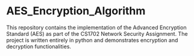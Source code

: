 # AES_Encryption_Algorithm
This repository contains the implementation of the Advanced Encryption Standard (AES) as part of the CS1702 Network Security Assignment. The project is written entirely in python and demonstrates encryption and decryption functionalities.
